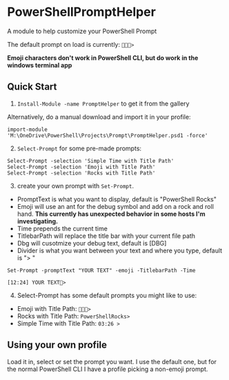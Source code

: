 # PowerShellPromptHelper
A module to help customize your PowerShell Prompt

The default prompt on load is currently: `💪🐚🤘>`

**Emoji characters don't work in PowerShell CLI, but do work in the windows terminal app**

## Quick Start 
1. `Install-Module -name PromptHelper` to get it from the gallery

  Alternatively, do a manual download and import it in your profile:
  
  `import-module 'M:\OneDrive\PowerShell\Projects\Prompt\PromptHelper.psd1 -force'`
  
2. `Select-Prompt` for some pre-made prompts:
```
Select-Prompt -selection 'Simple Time with Title Path'
Select-Prompt -selection 'Emoji with Title Path'
Select-Prompt -selection 'Rocks with Title Path'
```
3. create your own prompt with `Set-Prompt`. 
  - PromptText is what you want to display, default is "PowerShell Rocks"
  - Emoji will use an ant for the debug symbol and add on a rock and roll hand. **This currently has unexpected behavior in some hosts I'm investigating.** 
  - Time prepends the current time
  - TitlebarPath will replace the title bar with your current file path
  - Dbg will cusotmize your debug text, default is [DBG] 
  - Divider is what you want between your text and where you type, default is "> "
  
  
```
Set-Prompt -promptText "YOUR TEXT" -emoji -TitlebarPath -Time

[12:24] YOUR TEXT🤘>
```

4. Select-Prompt has some default prompts you might like to use:
  - Emoji with Title Path: `💪🐚🤘>`
  - Rocks with Title Path: `PowerShellRocks> `
  - Simple Time with Title Path: `03:26 > `
  
  ## Using your own profile
  Load it in, select or set the prompt you want. I use the default one, but for the normal PowerShell CLI I have a profile picking a non-emoji prompt. 
